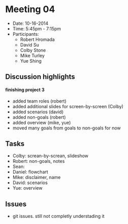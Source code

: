 # Meeting 04
- Date: 10-16-2014
- Time: 5:45pm - 7:15pm
- Participants:
	- Robert Hromada
	- David Su
	- Colby Stone
	- Mike Turley
	- Yue Shing

## Discussion highlights

#### finishing project 3
- added team roles (robert)
- added additional slides for screen-by-screen (Colby)
- added scenarios (david)
- added non-goals (robert)
- added overview (mike, yue)
- moved many goals from goals to non-goals for now

## Tasks
- Colby: screan-by-screan, slideshow
- Robert: non-goals, notes
- Sean: 
- Daniel: flowchart
- Mike: disclaimer, name
- David: scenarios
- Yue: overview

## Issues
- git issues. still not completly understading it
